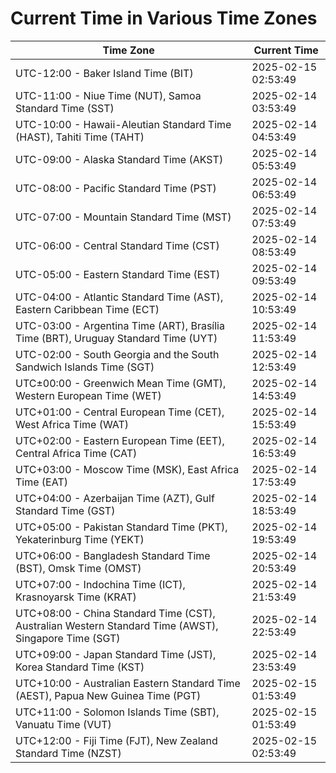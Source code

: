 # Current Time in Various Time Zones

| Time Zone | Current Time |
|-----------|--------------|
| UTC-12:00 - Baker Island Time (BIT) | 2025-02-15 02:53:49 |
| UTC-11:00 - Niue Time (NUT), Samoa Standard Time (SST) | 2025-02-14 03:53:49 |
| UTC-10:00 - Hawaii-Aleutian Standard Time (HAST), Tahiti Time (TAHT) | 2025-02-14 04:53:49 |
| UTC-09:00 - Alaska Standard Time (AKST) | 2025-02-14 05:53:49 |
| UTC-08:00 - Pacific Standard Time (PST) | 2025-02-14 06:53:49 |
| UTC-07:00 - Mountain Standard Time (MST) | 2025-02-14 07:53:49 |
| UTC-06:00 - Central Standard Time (CST) | 2025-02-14 08:53:49 |
| UTC-05:00 - Eastern Standard Time (EST) | 2025-02-14 09:53:49 |
| UTC-04:00 - Atlantic Standard Time (AST), Eastern Caribbean Time (ECT) | 2025-02-14 10:53:49 |
| UTC-03:00 - Argentina Time (ART), Brasília Time (BRT), Uruguay Standard Time (UYT) | 2025-02-14 11:53:49 |
| UTC-02:00 - South Georgia and the South Sandwich Islands Time (SGT) | 2025-02-14 12:53:49 |
| UTC±00:00 - Greenwich Mean Time (GMT), Western European Time (WET) | 2025-02-14 14:53:49 |
| UTC+01:00 - Central European Time (CET), West Africa Time (WAT) | 2025-02-14 15:53:49 |
| UTC+02:00 - Eastern European Time (EET), Central Africa Time (CAT) | 2025-02-14 16:53:49 |
| UTC+03:00 - Moscow Time (MSK), East Africa Time (EAT) | 2025-02-14 17:53:49 |
| UTC+04:00 - Azerbaijan Time (AZT), Gulf Standard Time (GST) | 2025-02-14 18:53:49 |
| UTC+05:00 - Pakistan Standard Time (PKT), Yekaterinburg Time (YEKT) | 2025-02-14 19:53:49 |
| UTC+06:00 - Bangladesh Standard Time (BST), Omsk Time (OMST) | 2025-02-14 20:53:49 |
| UTC+07:00 - Indochina Time (ICT), Krasnoyarsk Time (KRAT) | 2025-02-14 21:53:49 |
| UTC+08:00 - China Standard Time (CST), Australian Western Standard Time (AWST), Singapore Time (SGT) | 2025-02-14 22:53:49 |
| UTC+09:00 - Japan Standard Time (JST), Korea Standard Time (KST) | 2025-02-14 23:53:49 |
| UTC+10:00 - Australian Eastern Standard Time (AEST), Papua New Guinea Time (PGT) | 2025-02-15 01:53:49 |
| UTC+11:00 - Solomon Islands Time (SBT), Vanuatu Time (VUT) | 2025-02-15 01:53:49 |
| UTC+12:00 - Fiji Time (FJT), New Zealand Standard Time (NZST) | 2025-02-15 02:53:49 |
